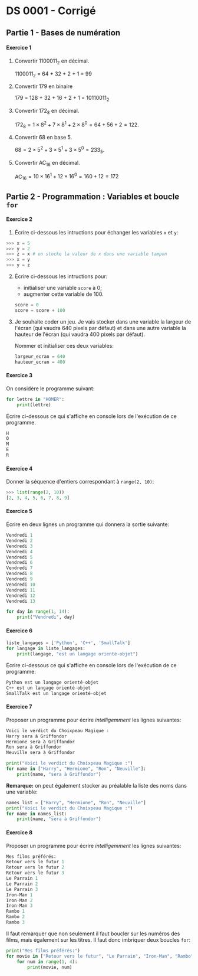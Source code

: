 # DS 0001 - Corrigé
<!-- # Première NSI - Groupe 1 - DS 0001 - Corrigé -->

## Partie 1 - Bases de numération 


#### Exercice 1

1. Convertir 1100011$_2$ en décimal.

    1100011$_2$ = 64 + 32 + 2 + 1 = 99

2. Convertir 179 en binaire

    179 = 128 + 32 + 16 + 2 + 1 = 10110011$_2$

3. Convertir 172$_8$ en décimal.

    $172_8=1\times 8^2 + 7\times 8^1+2\times 8^0 = 64+56+2=122$.

4. Convertir 68 en base 5.

    $68 = 2\times5^2 + 3\times 5^1 + 3\times 5^0 = 233_5$.

3. Convertir AC$_{16}$ en décimal.

    AC$_{16}=10\times 16^1 + 12\times 16^0 = 160+12=172$


## Partie 2 - Programmation : Variables et boucle `for`

#### Exercice 2

1. Écrire ci-dessous les intructions pour échanger les variables `x` et `y`:
```python
>>> x = 5
>>> y = 2
>>> z = x # on stocke la valeur de x dans une variable tampon
>>> x = y 
>>> y = z
```

2. Écrire ci-dessous les intructions pour:

    - initialiser une variable `score` à 0;
    - augmenter cette variable de 100.

    ```python 
    score = 0
    score = score + 100
    ```


3. Je souhaite coder un jeu. Je vais stocker dans une variable la largeur de l'écran (qui vaudra 640 pixels par
défaut) et dans une autre variable la hauteur de l'écran (qui vaudra 400 pixels par défaut).

    Nommer et initialiser ces deux variables:

    ```python 
    largeur_ecran = 640
    hauteur_ecran = 400
    ```

#### Exercice 3

On considère le programme suivant:

```python linenums="1"
for lettre in "HOMER":
    print(lettre)
```
Écrire ci-dessous ce qui s'affiche en console lors de l'exécution de ce programme.

```python 
H
O
M
E
R
```

#### Exercice 4

Donner la séquence d'entiers correspondant à `range(2, 10)`:

```python 
>>> list(range(2, 10))
[2, 3, 4, 5, 6, 7, 8, 9]
```

#### Exercice 5

Écrire en deux lignes un programme qui donnera la sortie suivante:
```python 
Vendredi 1
Vendredi 2
Vendredi 3
Vendredi 4
Vendredi 5
Vendredi 6
Vendredi 7
Vendredi 8
Vendredi 9
Vendredi 10
Vendredi 11
Vendredi 12
Vendredi 13
```

```python 
for day in range(1, 14):
    print("Vendredi", day)
```

#### Exercice 6

```python
liste_langages = ['Python', 'C++', 'SmallTalk']
for langage in liste_langages:
    print(langage, "est un langage orienté-objet")
```

Écrire ci-dessous ce qui s'affiche en console lors de l'exécution de ce programme:

```python
Python est un langage orienté-objet
C++ est un langage orienté-objet
SmallTalk est un langage orienté-objet
```

#### Exercice 7

Proposer un programme pour écrire *intelligemment* les lignes suivantes:

```python 
Voici le verdict du Choixpeau Magique :
Harry sera à Griffondor
Hermione sera à Griffondor
Ron sera à Griffondor
Neuville sera à Griffondor
```

```python 
print("Voici le verdict du Choixpeau Magique :")
for name in ["Harry", "Hermione", "Ron", "Neuville"]:
    print(name, "sera à Griffondor")
```

**Remarque:** on peut également stocker au préalable la liste des noms dans une variable:

```python 
names_list = ["Harry", "Hermione", "Ron", "Neuville"]
print("Voici le verdict du Choixpeau Magique :")
for name in names_list:
    print(name, "sera à Griffondor")
```

#### Exercice 8

Proposer un programme pour écrire *intelligemment* les lignes suivantes:

```python 
Mes films préférés:
Retour vers le futur 1
Retour vers le futur 2
Retour vers le futur 3
Le Parrain 1
Le Parrain 2
Le Parrain 3
Iron-Man 1
Iron-Man 2
Iron-Man 3
Rambo 1
Rambo 2
Rambo 3
```
Il faut remarquer que non seulement il faut boucler sur les numéros des films, mais également sur les titres. Il faut donc imbriquer deux boucles `for`:

```python 
print("Mes films préférés:")
for movie in ["Retour vers le futur", "Le Parrain", "Iron-Man", "Rambo"]:
    for num in range(1, 4):
        print(movie, num)
```
